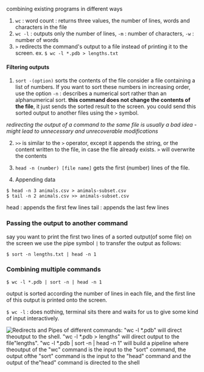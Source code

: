 
combining existing programs in different ways

1. `wc` : word count : returns three values, the number of lines, words and characters in the file
2. `wc -l` : outputs only the number of lines, `-m` : number of characters, `-w` : number of words
3. `>` redirects the command's output to a file instead of printing it to the screen.
	ex. `$ wc -l *.pdb > lengths.txt`

#### Filtering outputs

1. `sort -(option)` sorts the contents of the file
	consider a file containing a list of numbers. If you want to sort these numbers in increasing order, use the option `-n` : describes a numerical sort rather than an alphanumerical sort. **this command does not change the contents of the file**, it just sends the sorted result to the screen.
you could send this sorted output to another files using the `>`  symbol.

*redirecting the output of a command to the same file is usually a bad idea - might lead to unnecessary and unrecoverable modifications*


2. `>>` is similar to the `>` operator, except it appends the string, or the content written to the file, in case the file already exists. `>` will overwrite the contents


3. `head -n (number) [file name]` gets the first (number) lines of the file.

4. Appending data
```
$ head -n 3 animals.csv > animals-subset.csv
$ tail -n 2 animals.csv >> animals-subset.csv
```
 head : appends the first few lines
 tail : appends the last few lines

### Passing the output to another command

say you want to print the first two lines of a sorted output(of some file) on the screen
we use the pipe symbol `|`  to transfer the output as follows:
```
$ sort -n lengths.txt | head -n 1
```

### Combining multiple commands

`$ wc -l *.pdb | sort -n | head -n 1`

output is sorted according the number of lines in each file, and the first line of this output is printed onto the screen.

`$ wc -l` : does nothing, terminal sits there and waits for us to give some kind of input interactively.

![Redirects and Pipes of different commands: "wc -l *.pdb" will direct theoutput to the shell. "wc -l *.pdb > lengths" will direct output to the file"lengths". "wc -l *.pdb | sort -n | head -n 1" will build a pipeline where theoutput of the "wc" command is the input to the "sort" command, the output ofthe "sort" command is the input to the "head" command and the output of the"head" command is directed to the shell](https://swcarpentry.github.io/shell-novice/fig/redirects-and-pipes.svg)
